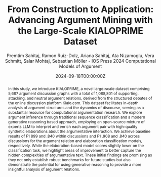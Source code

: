---
title: 'From Construction to Application: Advancing Argument Mining with the Large-Scale KIALOPRIME Dataset'
subtitle: "Premtim Sahitaj, Ramon Ruiz-Dolz, Ariana Sahitaj, Ata Nizamoglu, Vera Schmitt, Salar Mohtaj, Sebastian Möller - IOS Press 2024 Computational Models of Argument"

# Authors
# If you created a profile for a user (e.g. the default `admin` user), write the username (folder name) here
# and it will be replaced with their full name and linked to their profile.
authors:
- Premtim Sahitaj
- Ramon Ruiz-Dolz
- Ariana Sahitaj
- Ata Nizamoglu
- Dr. Vera Schmitt
- Salar Mohtaj
- Prof. Sebastian Möller

# Author notes (optional)
author_notes: 

date: '2024-09-18T00:00:00Z'
doi: ''

# Schedule page publish date (NOT publication's date).
publishDate: '2017-01-01T00:00:00Z'

# Publication type.
# Accepts a single type but formatted as a YAML list (for Hugo requirements).
# Enter a publication type from the CSL standard.
publication_types: ['article-journal']

# Publication name and optional abbreviated publication name.
publication: IOS Press 2024 Computational Models of Argument
publication_short:

abstract: |
    In this study, we introduce KIALOPRIME, a novel large-scale dataset comprising 5,687 argument discussion graphs with a total of 1,088,801 of supporting, attacking, and neutral argument relations, derived from the structured debates of the online discussion platform Kialo.com. This dataset facilitates in-depth analysis of argument structures and the dynamics of discourse, serving as a substantial resource for computational argumentation research. We explore argument inference through traditional sequence classification and a modern generative reasoning based approach, employing an open-source mixture of experts LLM to interpret and enrich each argument pair with high-quality synthetic elaborations about the argumentative interaction. We achieve baseline results of F1 899 and .840 within discussions and F1 .908 and .840 across discussions for the argument relation and elaboration classification models, respectively. While the elaboration-based model scores slightly lower on the classification task, we highlight areas of improvement to better capture the hidden complexities of argumentative text. These initial findings are promising as they not only establish robust benchmarks for future studies but also demonstrate the potential for using generative reasoning to provide a more insightful analysis of argument relations.
# Summary. An optional shortened abstract.
summary: 

tags: []

# Display this page in the Featured widget?
featured: true

# Custom links (uncomment lines below)
# links:
# - name: Custom Link
#   url: http://example.org

url_pdf: 'https://ebooks.iospress.nl/volumearticle/69224'
url_code: ''
url_dataset: ''
url_poster: ''
url_project: ''
url_slides: ''
url_source: ''
url_video: ''

# Featured image
# To use, add an image named `featured.jpg/png` to your page's folder.
image:
  caption: ''
  focal_point: ''
  preview_only: false

# Associated Projects (optional).
#   Associate this publication with one or more of your projects.
#   Simply enter your project's folder or file name without extension.
#   E.g. `internal-project` references `content/project/internal-project/index.md`.
#   Otherwise, set `projects: []`.
projects: []

# Slides (optional).
#   Associate this publication with Markdown slides.
#   Simply enter your slide deck's filename without extension.
#   E.g. `slides: "example"` references `content/slides/example/index.md`.
#   Otherwise, set `slides: ""`.
slides: ""
---